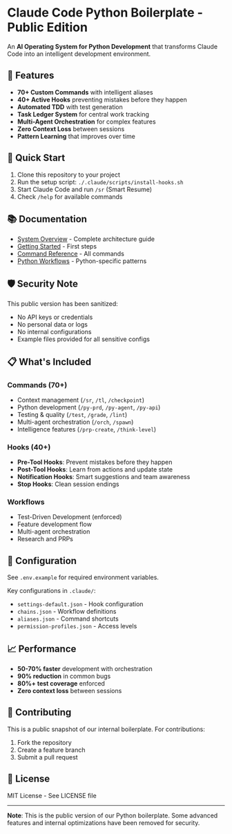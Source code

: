# Claude Code Python Boilerplate - Public Edition

An **AI Operating System for Python Development** that transforms Claude Code into an intelligent development environment.

## 🌟 Features

- **70+ Custom Commands** with intelligent aliases
- **40+ Active Hooks** preventing mistakes before they happen
- **Automated TDD** with test generation
- **Task Ledger System** for central work tracking
- **Multi-Agent Orchestration** for complex features
- **Zero Context Loss** between sessions
- **Pattern Learning** that improves over time

## 🚀 Quick Start

1. Clone this repository to your project
2. Run the setup script: `./.claude/scripts/install-hooks.sh`
3. Start Claude Code and run `/sr` (Smart Resume)
4. Check `/help` for available commands

## 📚 Documentation

- [System Overview](.claude/docs/SYSTEM_OVERVIEW.md) - Complete architecture guide
- [Getting Started](.claude/docs/GETTING_STARTED.md) - First steps
- [Command Reference](.claude/docs/COMMAND_REFERENCE_CARD.md) - All commands
- [Python Workflows](.claude/PYTHON_WORKFLOWS.md) - Python-specific patterns

## 🛡️ Security Note

This public version has been sanitized:
- No API keys or credentials
- No personal data or logs
- No internal configurations
- Example files provided for all sensitive configs

## 📋 What's Included

### Commands (70+)
- Context management (`/sr`, `/tl`, `/checkpoint`)
- Python development (`/py-prd`, `/py-agent`, `/py-api`)
- Testing & quality (`/test`, `/grade`, `/lint`)
- Multi-agent orchestration (`/orch`, `/spawn`)
- Intelligence features (`/prp-create`, `/think-level`)

### Hooks (40+)
- **Pre-Tool Hooks**: Prevent mistakes before they happen
- **Post-Tool Hooks**: Learn from actions and update state
- **Notification Hooks**: Smart suggestions and team awareness
- **Stop Hooks**: Clean session endings

### Workflows
- Test-Driven Development (enforced)
- Feature development flow
- Multi-agent orchestration
- Research and PRPs

## 🔧 Configuration

See `.env.example` for required environment variables.

Key configurations in `.claude/`:
- `settings-default.json` - Hook configuration
- `chains.json` - Workflow definitions
- `aliases.json` - Command shortcuts
- `permission-profiles.json` - Access levels

## 📈 Performance

- **50-70% faster** development with orchestration
- **90% reduction** in common bugs
- **80%+ test coverage** enforced
- **Zero context loss** between sessions

## 🤝 Contributing

This is a public snapshot of our internal boilerplate. For contributions:
1. Fork the repository
2. Create a feature branch
3. Submit a pull request

## 📄 License

MIT License - See LICENSE file

---

**Note**: This is the public version of our Python boilerplate. Some advanced features and internal optimizations have been removed for security.
